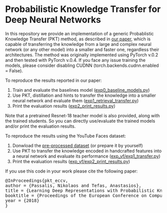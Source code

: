 # Probabilistic Knowledge Transfer for Deep Neural Networks

In this repository we provide an implementation of a generic Probablistic Knowledge Transfer (PKT) method, as described in [our paper](https://arxiv.org/abs/1803.10837), which is capable of transferring the knowledge from a large and complex neural network (or any other model) into a smaller and faster one, regardless their architectures. The method was originally implemented using PyTorch v.0.2 and then tested with PyTorch v.0.4. If you face any issue training the models, please consider disabling CUDNN (torch.backends.cudnn.enabled = False).

To reproduce the results reported in our paper:
1. Train and evaluate the baselines model ([exp0_baseline_models.py](exp_cifar/exp0_baseline_models.py))
2. Use PKT, distillation and hints to transfer the knowledge into a smaller neural network and evaluate them ([exp1_retrieval_transfer.py](exp_cifar/exp1_retrieval_transfer.py))
3. Print the evaluation results ([exp2_print_results.py](exp_cifar/exp2_print_results.py))

Note that a pretrained Resnet-18 teacher model is also provided, along with the trained students. So you can directly use/evaluate the trained models and/or print the evaluation results.

To reproduce the results using the YouTube Faces dataset:
1. Donwload the [pre-processed dataset](https://www.dropbox.com/s/hlxmd1oofr8j0km/youtube_faces.tar.xz?dl=0) (or prepare it by yourself)
2. Use PKT to transfer the knowledge encoded in handcrafted features into a neural network and evaluate its performance ([exp_yf/exp1_transfer.py](exp_yf/exp1_transfer.py))
3. Print the evaluation results ([exp_yf/exp2_print_results.py](exp_yf/exp2_print_results.py))


If you use this code in your work please cite the following paper:

<pre>
@InProceedings{pkt_eccv,
author = {Passalis, Nikolaos and Tefas, Anastasios},
title = {Learning Deep Representations with Probabilistic Knowledge Transfer},
booktitle = {Proceedings of the European Conference on Computer Vision (ECCV)},
year = {2018}
}
</pre>


